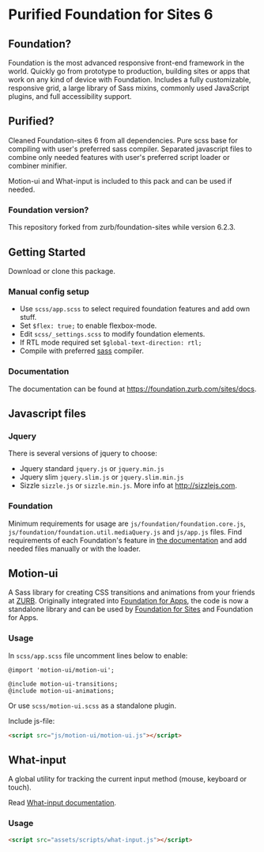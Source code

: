 # Purified Foundation for Sites 6

## Foundation?

Foundation is the most advanced responsive front-end framework in the world. Quickly go from prototype to production, building sites or apps that work on any kind of device with Foundation. Includes a fully customizable, responsive grid, a large library of Sass mixins, commonly used JavaScript plugins, and full accessibility support.

## Purified?

Cleaned Foundation-sites 6 from all dependencies. Pure scss base for compiling with user's preferred sass compiler.
Separated javascript files to combine only needed features with user's preferred script loader or combiner minifier.

Motion-ui and What-input is included to this pack and can be used if needed.

### Foundation version?

This repository forked from zurb/foundation-sites while version 6.2.3.

## Getting Started

Download or clone this package.

### Manual config setup

- Use `scss/app.scss` to select required foundation features and add own stuff.
 - Set `$flex: true;` to enable flexbox-mode.
- Edit `scss/_settings.scss` to modify foundation elements.
 - If RTL mode required set `$global-text-direction: rtl;`
- Compile with preferred [sass](http://sass-lang.com/install) compiler.

### Documentation

The documentation can be found at <https://foundation.zurb.com/sites/docs>.

## Javascript files

### Jquery

There is several versions of jquery to choose:
- Jquery standard `jquery.js` or `jquery.min.js`
- Jquery slim `jquery.slim.js` or `jquery.slim.min.js`
- Sizzle `sizzle.js` or `sizzle.min.js`. More info at http://sizzlejs.com.

### Foundation

Minimum requirements for usage are `js/foundation/foundation.core.js`, `js/foundation/foundation.util.mediaQuery.js` and `js/app.js` files.
Find requirements of each Foundation's feature in [the documentation](http://foundation.zurb.com/sites/docs/) and add needed files manually or with the loader.

## Motion-ui

A Sass library for creating CSS transitions and animations from your friends at [ZURB](http://zurb.com). Originally integrated into [Foundation for Apps](http://foundation.zurb.com/apps), the code is now a standalone library and can be used by [Foundation for Sites](http://foundation.zurb.com/sites) and Foundation for Apps.

### Usage

In `scss/app.scss` file uncomment lines below to enable:
```
@import 'motion-ui/motion-ui';

@include motion-ui-transitions;
@include motion-ui-animations;
```
Or use `scss/motion-ui.scss` as a standalone plugin.

Include js-file:
```html
<script src="js/motion-ui/motion-ui.js"></script>
```

## What-input

A global utility for tracking the current input method (mouse, keyboard or touch).

Read [What-input documentation](https://github.com/ten1seven/what-input).

### Usage

```html
<script src="assets/scripts/what-input.js"></script>
```


